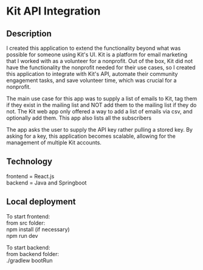 # Kit API Integration

## Description
I created this application to extend the functionality beyond what was possible for someone using Kit's UI. Kit is a platform for email marketing that I worked with as a volunteer for a nonprofit. Out of the box, Kit did not have the functionality the nonprofit needed for their use cases, so I created this application to integrate with Kit's API, automate their community engagement tasks, and save volunteer time, which was crucial for a nonprofit.

The main use case for this app was to supply a list of emails to Kit, tag them if they exist in the mailing list and NOT add them to the mailing list if they do not. The Kit web app only offered a way to add a list of emails via csv, and optionally add them. This app also lists all the subscribers

The app asks the user to supply the API key rather pulling a stored key. By asking for a key, this application becomes scalable, allowing for the management of multiple Kit accounts.

## Technology 
frontend = React.js  
backend = Java and Springboot

## Local deployment
To start frontend:  
from src folder:  
npm install (if necessary)  
npm run dev  
  
To start backend:  
from backend folder:  
./gradlew bootRun  